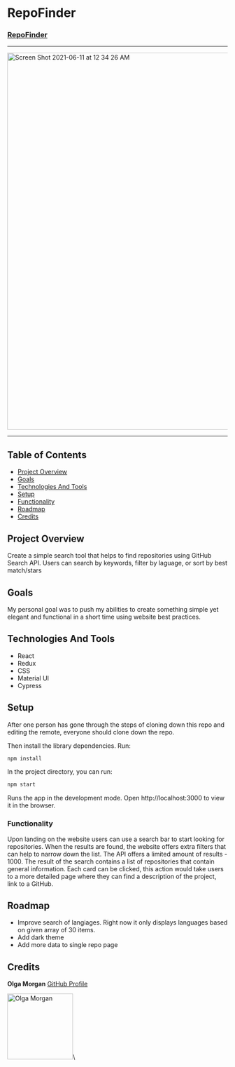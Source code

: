 # RepoFinder
### [RepoFinder](https://github.com/scripka/repo-finder/pull/5)

---

<img width="860" alt="Screen Shot 2021-06-11 at 12 34 26 AM" src="https://user-images.githubusercontent.com/66269306/121641794-e0a27300-ca4c-11eb-8160-dbf867643147.png">

---

## Table of Contents

* [Project Overview](#project-overview)
* [Goals](#goals)
* [Technologies And Tools](#technologies-and-tools)
* [Setup](#setup)
* [Functionality](#functionality)
* [Roadmap](#roadmap)
* [Credits](#credits)

## Project Overview

Create a simple search tool that helps to find repositories using GitHub Search API. Users can search by keywords, filter by laguage, or sort by best match/stars

## Goals

My personal goal was to push my abilities to create something simple yet elegant and functional in a short time using website best practices.

## Technologies And Tools

* React
* Redux
* CSS
* Material UI
* Cypress

## Setup

After one person has gone through the steps of cloning down this repo and editing the remote, everyone should clone down the repo.

Then install the library dependencies. Run:

```bash
npm install
```

In the project directory, you can run:

```bash
npm start
```

Runs the app in the development mode.
Open http://localhost:3000 to view it in the browser.

### Functionality

Upon landing on the website users can use a search bar to start looking for repositories. When the results are found, the website offers extra filters that can help to narrow down the list. The API offers a limited amount of results - 1000. The result of the search contains a list of repositories that contain general information. Each card can be clicked, this action would take users to a more detailed page where they can find a description of the project, link to a GitHub.

## Roadmap

* Improve search of langiages. Right now it only displays languages based on given array of 30 items.
* Add dark theme
* Add more data to single repo page

## Credits

**Olga Morgan**
[GitHub Profile](https://github.com/scripka)

<img src="https://avatars0.githubusercontent.com/u/66269306?s=400&u=b59f8ccc1002269319d952aa028ee270629b2ead&v=4" alt="Olga Morgan"
 width="150" height="auto" />\
